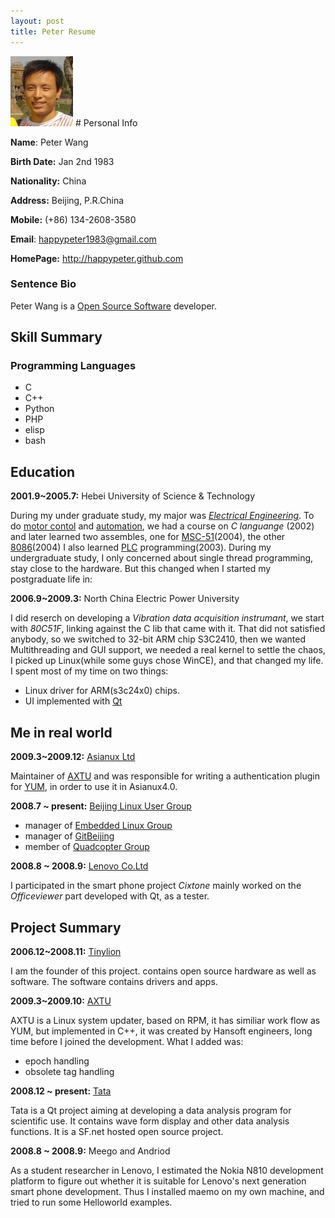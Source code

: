 ```yaml
---
layout: post
title: Peter Resume
--- 
```

<img src="./images/peter.jpg" alt="Peter Face" />
# Personal Info

**Name**: Peter Wang

**Birth Date:** Jan 2nd 1983

**Nationality:** China

**Address:** Beijing, P.R.China

**Mobile:** (+86) 134-2608-3580

**Email**: happypeter1983@gmail.com

**HomePage:** <http://happypeter.github.com>

### Sentence Bio

Peter Wang is a [Open Source Software][oss] developer. 

[oss]:http://en.wikipedia.org/wiki/Open_source

## Skill Summary

### Programming Languages

 - C
 - C++
 - Python
 - PHP
 - elisp
 - bash

## Education


__2001.9~2005.7:__ Hebei University of Science & Technology

During my under graduate study, my major was [_Electrical
Engineering_][electricalengineering]. To do [motor contol][motor] and
[automation][automation], we had a course on _C languange_ (2002) and later
learned two assembles, one for [MSC-51][mcs51](2004), the other
[8086][8086](2004) I also learned [PLC][plc] programming(2003).  During my
undergraduate study, I only concerned about single thread programming, stay
close to the hardware. But this changed when I started my postgraduate life in:

__2006.9~2009.3:__ North China Electric Power University

I did reserch on developing a _Vibration data acquisition instrumant_, we
start with _80C51F_, linking against the C lib that came with it. That did
not satisfied anybody, so we switched to 32-bit ARM chip S3C2410, then we
wanted  Multithreading and GUI support, we needed a real kernel to
settle the chaos, I picked up Linux(while some guys chose WinCE), and that
changed my life. I spent most of my time on two things:

 - Linux driver for ARM(s3c24x0) chips.  
 - UI implemented with [Qt](http://qt.nokia.com/)

## Me in real world

__2009.3~2009.12:__ [Asianux Ltd][asianux]

Maintainer of [AXTU][axtu] and was responsible for writing a authentication plugin for
[YUM][yum], in order to use it in Asianux4.0.

__2008.7 ~ present:__ [Beijing Linux User Group][blug]

 - manager of [Embedded Linux Group][elg]
 - manager of [GitBeijing][gitbeijing]
 - member of  [Quadcopter Group][quad]

__2008.8 ~ 2008.9:__ [Lenovo Co.Ltd][lenovo]

I participated in the smart phone project _Cixtone_ mainly worked on the
_Officeviewer_ part developed with Qt, as a tester. 

## Project Summary

__2006.12~2008.11:__ [Tinylion][tinylion]

I am the founder of this project.
contains open source hardware as well as software. The software
contains drivers and apps.

__2009.3~2009.10:__ [AXTU][axtu]

AXTU is a Linux system updater, based on RPM, it has similiar work
flow as YUM, but implemented in C++, it was created by Hansoft engineers, long
time before I joined the development. What I added was:
 
 - epoch handling
 - obsolete tag handling

__2008.12 ~ present:__ [Tata][tata]

Tata is a Qt project aiming at developing a data analysis program for
scientific use. It contains wave form display and other data analysis
functions. It is a SF.net hosted open source project.

__2008.8 ~ 2008.9:__ Meego and Andriod

As a student researcher in Lenovo, I  estimated the Nokia
N810 development platform to figure out whether it is suitable for
Lenovo's next generation smart phone development. Thus I installed
maemo on my own machine, and tried to run some Helloworld examples. 


[asianux]: http://www.asianux.com
[plc]: http://en.wikipedia.org/wiki/Programmable_logic_controller
[blug]: http://www.beijinglug.org/en/index.php
[lenovo]: http://www.lenovo.com/us/en/#ss
[elg]:http://www.beijinglug.org/en/index.php?option=com_groupjive&action=gj.core.groups.showgroup&groupid=22&Itemid=134
[gitbeijing]: http://happypeter.github.com/GitBeijing/
[quad]:http://www.beijinglug.org/en/index.php?option=com_groupjive&action=gj.core.groups.showgroup&groupid=8&Itemid=134
[electricalengineering]:http://en.wikipedia.org/wiki/Electrical_engineering
[automation]:http://en.wikipedia.org/wiki/Automation
[mcs51]:http://en.wikipedia.org/wiki/Intel_MCS-51
[8086]:http://en.wikipedia.org/wiki/Intel_8086
[motor]:http://en.wikipedia.org/wiki/Electric_motor
[axtu]:http://happypeter.github.com/axtu/
[yum]:http://yum.baseurl.org/
[Tinylion]:http://happypeter.github.com/tinylion
[tata]:http://happypeter.github.com/tata/
